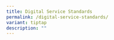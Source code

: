```yaml
---
title: Digital Service Standards
permalink: /digital-service-standards/
variant: tiptap
description: ""
---
```

<p></p>